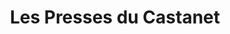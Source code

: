 ---
title: "Les Presses du Castanet"
url: /nimes/les-presses-du-castanet/
shop: marchand de journaux
---